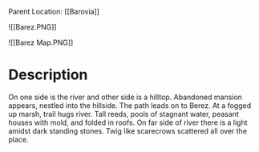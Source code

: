 Parent Location: [[Barovia]]

![[Barez.PNG]]

![[Barez Map.PNG]]
# Description
On one side is the river and other side is a hilltop. Abandoned mansion appears, nestled into the hillside. The path leads on to Berez. At a fogged up marsh, trail hugs river. Tall reeds, pools of stagnant water, peasant houses with mold, and folded in roofs. On far side of river there is a light amidst dark standing stones. Twig like scarecrows scattered all over the place.
